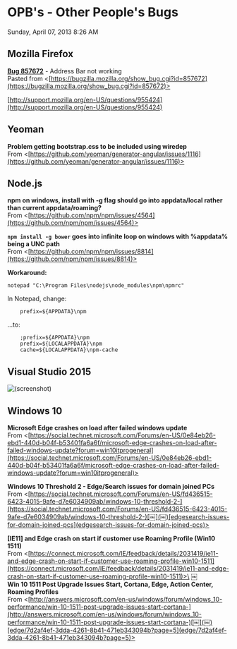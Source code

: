﻿# OPB's - Other People's Bugs

Sunday, April 07, 2013
8:26 AM

## Mozilla Firefox

**[Bug 857672](Bug 857672)** - Address Bar not working\
Pasted from <[https://bugzilla.mozilla.org/show_bug.cgi?id=857672](https://bugzilla.mozilla.org/show_bug.cgi?id=857672)>

[http://support.mozilla.org/en-US/questions/955424](http://support.mozilla.org/en-US/questions/955424)

## Yeoman

**Problem getting bootstrap.css to be included using wiredep**\
From <[https://github.com/yeoman/generator-angular/issues/1116](https://github.com/yeoman/generator-angular/issues/1116)>

## Node.js

**npm on windows, install with -g flag should go into appdata/local rather than current appdata/roaming?**\
From <[https://github.com/npm/npm/issues/4564](https://github.com/npm/npm/issues/4564)>

**`npm install -g bower` goes into infinite loop on windows with %appdata% being a UNC path**\
From <[https://github.com/npm/npm/issues/8814](https://github.com/npm/npm/issues/8814)>

**Workaround:**

```Console
notepad "C:\Program Files\nodejs\node_modules\npm\npmrc"
```

In Notepad, change:

```Text
    prefix=${APPDATA}\npm
```

…to:

```Text
    ;prefix=${APPDATA}\npm
    prefix=${LOCALAPPDATA}\npm
    cache=${LOCALAPPDATA}\npm-cache
```

## Visual Studio 2015

![(screenshot)](https://assets.technologytoolbox.com/screenshots/BF/1541379F66011CFCFD77433DF3D55CDBC15C3EBF.png)

## Windows 10

**Microsoft Edge crashes on load after failed windows update**\
From <[https://social.technet.microsoft.com/Forums/en-US/0e84eb26-ebd1-440d-b04f-b53401fa6a6f/microsoft-edge-crashes-on-load-after-failed-windows-update?forum=win10itprogeneral](https://social.technet.microsoft.com/Forums/en-US/0e84eb26-ebd1-440d-b04f-b53401fa6a6f/microsoft-edge-crashes-on-load-after-failed-windows-update?forum=win10itprogeneral)>

**Windows 10 Threshold 2 - Edge/Search issues for domain joined PCs**\
From <[https://social.technet.microsoft.com/Forums/en-US/fd436515-6423-4015-9afe-d7e6034909ab/windows-10-threshold-2-](https://social.technet.microsoft.com/Forums/en-US/fd436515-6423-4015-9afe-d7e6034909ab/windows-10-threshold-2-)[￼](￼)[edgesearch-issues-for-domain-joined-pcs](edgesearch-issues-for-domain-joined-pcs)>

**[IE11] and Edge crash on start if customer use Roaming Profile (Win10 1511)**\
From <[https://connect.microsoft.com/IE/feedback/details/2031419/ie11-and-edge-crash-on-start-if-customer-use-roaming-profile-win10-1511](https://connect.microsoft.com/IE/feedback/details/2031419/ie11-and-edge-crash-on-start-if-customer-use-roaming-profile-win10-1511)>\
￼\
**Win 10 1511 Post Upgrade Issues Start, Cortana, Edge, Action Center, Roaming Profiles**\
From <[http://answers.microsoft.com/en-us/windows/forum/windows_10-performance/win-10-1511-post-upgrade-issues-start-cortana-](http://answers.microsoft.com/en-us/windows/forum/windows_10-performance/win-10-1511-post-upgrade-issues-start-cortana-)[￼](￼)[edge/7d2af4ef-3dda-4261-8b41-471eb343094b?page=5](edge/7d2af4ef-3dda-4261-8b41-471eb343094b?page=5)>
